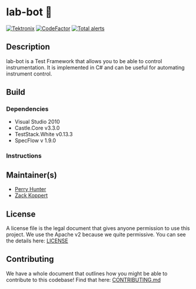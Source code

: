 # lab-bot :robot:
[![Tektronix](https://tektronix.github.io/media/TEK-opensource_badge.svg)](https://github.com/tektronix) [![CodeFactor](https://www.codefactor.io/repository/github/tektronix/lab-bot/badge)](https://www.codefactor.io/repository/github/tektronix/lab-bot) [![Total alerts](https://img.shields.io/lgtm/alerts/g/tektronix/lab-bot.svg?logo=lgtm&logoWidth=18)](https://lgtm.com/projects/g/tektronix/lab-bot/alerts/)


## Description
lab-bot is a Test Framework that allows you to be able to control instrumentation. It is implemented in C# and can be useful for automating instrument control.

## Build
### Dependencies
- Visual Studio 2010
- Castle.Core v3.3.0
- TestStack.White v0.13.3
- SpecFlow v 1.9.0

### Instructions

## Maintainer(s)
- [Perry Hunter](https://github.com/phunter00)
- [Zack Koppert](https://github.com/zkoppert)

## License
A license file is the legal document that gives anyone permission to use this project. We use the Apache v2 because we quite permissive. You can see the details here: [LICENSE](LICENSE)

## Contributing
We have a whole document that outlines how you might be able to contribute to this codebase! Find that here: [CONTRIBUTING.md](CONTRIBUTING.md)
